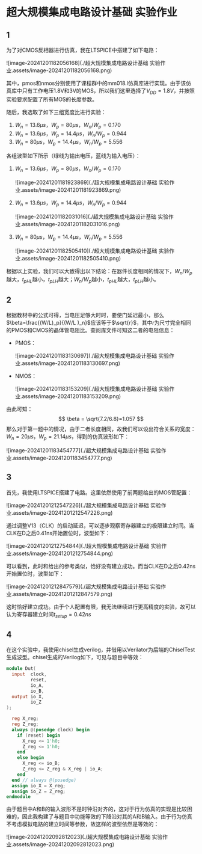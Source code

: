 # 超大规模集成电路设计基础 实验作业

## 1

为了对CMOS反相器进行仿真，我在LTSPICE中搭建了如下电路：

![image-20241201182056168](./超大规模集成电路设计基础 实验作业.assets/image-20241201182056168.png)

其中，pmos和nmos分别使用了课程群中的mm018.l仿真库进行实现。由于该仿真库中只有工作电压1.8V和3V的MOS，所以我们这里选择了$V_{DD}=1.8V$，并按照实验要求配置了所有MOS的长度参数。

随后，我选取了如下三组宽度比进行实验：

1. $W_n=13.6\mu s$，$W_p=80 \mu s$，$W_n/W_p=0.170$
2. $W_n=13.6\mu s$，$W_p=14.4 \mu s$，$W_n/W_p=0.944$
3. $W_n=80\mu s$，$W_p = 14.4\mu s$，$W_n/W_p=5.556$

各组波型如下所示（绿线为输出电压，蓝线为输入电压）：

1. $W_n=13.6\mu s$，$W_p=80 \mu s$，$W_n/W_p=0.170$

   ![image-20241201181923869](./超大规模集成电路设计基础 实验作业.assets/image-20241201181923869.png)

2. $W_n=13.6\mu s$，$W_p=14.4 \mu s$，$W_n/W_p=0.944$

   ![image-20241201182031016](./超大规模集成电路设计基础 实验作业.assets/image-20241201182031016.png)

3. $W_n=80\mu s$，$W_p = 14.4\mu s$，$W_n/W_p=5.556$

   ![image-20241201182505410](./超大规模集成电路设计基础 实验作业.assets/image-20241201182505410.png)

根据以上实验，我们可以大致得出以下结论：在器件长度相同的情况下，$W_n/W_p$越大，$t_{pHL}$越小，$t_{pLH}$越大；$W_n/W_p$越小，$t_{pHL}$越大，$t_{pLH}$越小。



## 2

根据教材中的公式可得，当电压足够大时时，要使门延迟最小，那么$\beta=\frac{(W/L)_p}{(W/L )_n}$应该等于$\sqrt{r}$，其中$r$为尺寸完全相同的PMOS和CMOS的晶体管电阻比。查阅库文件可知这二者的电阻信息：

* PMOS：

  ![image-20241201183130697](./超大规模集成电路设计基础 实验作业.assets/image-20241201183130697.png)

* NMOS：

  ![image-20241201183153209](./超大规模集成电路设计基础 实验作业.assets/image-20241201183153209.png)

由此可知：
$$
\beta = \sqrt{7.2/6.8}=1.057
$$
那么对于第一题中的情况，由于二者长度相同，故我们可以设出符合关系的宽度：$W_n=20\mu s$，$W_p=21.14\mu s$，得到的仿真波形如下：

![image-20241201183454777](./超大规模集成电路设计基础 实验作业.assets/image-20241201183454777.png)



## 3

首先，我使用LTSPICE搭建了电路。这里依然使用了前两题给出的MOS管配置：

![image-20241201212547226](./超大规模集成电路设计基础 实验作业.assets/image-20241201212547226.png)

通过调整V13（CLK）的启动延迟，可以逐步观察寄存器建立的极限建立时间。当CLK在D之后0.41ns开始置位时，波型如下：

![image-20241201212754844](./超大规模集成电路设计基础 实验作业.assets/image-20241201212754844.png)

可以看到，此时和给出的参考类似，恰好没有建立成功。而当CLK在D之后0.42ns开始置位时，波型如下：

![image-20241201212847579](./超大规模集成电路设计基础 实验作业.assets/image-20241201212847579.png)

这时恰好建立成功。由于个人配置有限，我无法继续进行更高精度的实验，故可以认为寄存器建立时间$t_{setup}=0.42ns$

## 4

在这个实验中，我使用chisel生成verilog，并借用以Verilator为后端的ChiselTest生成波型。chisel生成的Verilog如下，可见与题目中等效：

```verilog
module Dut(
  input  clock,
         reset,
         io_A,
         io_B,
  output io_X,
         io_Z
);

  reg X_reg;
  reg Z_reg;
  always @(posedge clock) begin
    if (reset) begin
      X_reg <= 1'h0;
      Z_reg <= 1'h0;
    end
    else begin
      X_reg <= io_B;
      Z_reg <= Z_reg & X_reg | io_A;
    end
  end // always @(posedge)
  assign io_X = X_reg;
  assign io_Z = Z_reg;
endmodule
```

由于题目中A和B的输入波形不是时钟沿对齐的，这对于行为仿真的实现是比较困难的，因此我构建了与题目中功能等效的下降沿对其的A和B输入。由于行为仿真不考虑模拟电路的建立时间等参数，故这样的波型依然是等效的：

![image-20241202092812023](./超大规模集成电路设计基础 实验作业.assets/image-20241202092812023.png)
